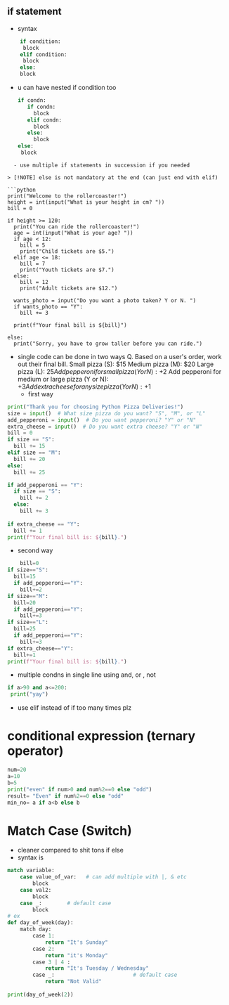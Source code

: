 ## if statement
- syntax
```python
	if condition:
	 block
	elif condition:
	 block
	else:
	block
```
- u can have nested if condition too 
	```python
	if condn:
	   if condn:
	     block
	   elif condn:
	     block
	   else:
	     block
	else:
	 block
```
  - use multiple if statements in succession if you needed 

> [!NOTE] else is not mandatory at the end (can just end with elif)

```python
print("Welcome to the rollercoaster!")
height = int(input("What is your height in cm? "))
bill = 0

if height >= 120:
  print("You can ride the rollercoaster!")
  age = int(input("What is your age? "))
  if age < 12:
    bill = 5
    print("Child tickets are $5.")
  elif age <= 18:
    bill = 7
    print("Youth tickets are $7.")
  else:
    bill = 12
    print("Adult tickets are $12.")
  
  wants_photo = input("Do you want a photo taken? Y or N. ")
  if wants_photo == "Y":
    bill += 3
  
  print(f"Your final bill is ${bill}")

else:
  print("Sorry, you have to grow taller before you can ride.")
```
- single code can be done in two ways
  Q. Based on a user's order, work out their final bill. 
	   Small pizza (S): $15
	   Medium pizza (M): $20
	   Large pizza (L): $25
	   Add pepperoni for small pizza (Y or N): +$2
	   Add pepperoni for medium or large pizza (Y or N): +$3
	   Add extra cheese for any size pizza (Y or N): +$1
  - first way
```python
print("Thank you for choosing Python Pizza Deliveries!")
size = input()  # What size pizza do you want? "S", "M", or "L"
add_pepperoni = input()  # Do you want pepperoni? "Y" or "N"
extra_cheese = input()  # Do you want extra cheese? "Y" or "N"
bill = 0
if size == "S":
  bill += 15
elif size == "M":
  bill += 20
else:
  bill += 25

if add_pepperoni == "Y":
  if size == "S":
    bill += 2
  else:
    bill += 3
    
if extra_cheese == "Y":
  bill += 1
print(f"Your final bill is: ${bill}.")
```
 - second way
```python
	bill=0
if size=="S":
  bill=15
  if add_pepperoni=="Y":
    bill+=2
if size=="M":
  bill=20
  if add_pepperoni=="Y":
    bill+=3
if size=="L":
  bill=25
  if add_pepperoni=="Y":
    bill+=3
if extra_cheese=="Y":
  bill+=1
print(f"Your final bill is: ${bill}.")
```
- multiple condns in single line using and, or , not
```python
if a>90 and a<=200:
 print("yay")
```
- use elif instead of if too many times plz
# conditional expression (ternary operator)
```python
num=20
a=10
b=5
print("even" if num>0 and num%2==0 else "odd")
result= "Even" if num%2==0 else "odd"
min_no= a if a<b else b
```

# Match Case (Switch)
- cleaner compared to shit tons if else
- syntax is
```python
match variable:
	case value_of_var:   # can add multiple with |, & etc
		block
	case val2:
		block
	case _:        # default case
		block
# ex
def day_of_week(day):
    match day:           
        case 1:
            return "It's Sunday"
        case 2:
            return "it's Monday"
        case 3 | 4 :
            return "It's Tuesday / Wednesday"
        case _:                         # default case
            return "Not Valid"
  
print(day_of_week(2))
```
